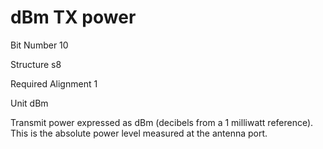 dBm TX power
============

Bit Number 10

Structure s8

Required Alignment 1

Unit dBm

Transmit power expressed as dBm (decibels from a 1 milliwatt reference).
This is the absolute power level measured at the antenna port.
